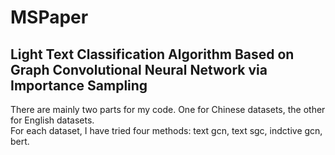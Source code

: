 # MSPaper
## Light Text Classification Algorithm Based on Graph Convolutional Neural Network via Importance Sampling  

There are mainly two parts for my code. One for Chinese datasets, the other for English datasets.   
For each dataset, I have tried four methods: text gcn, text sgc, indctive gcn, bert.
